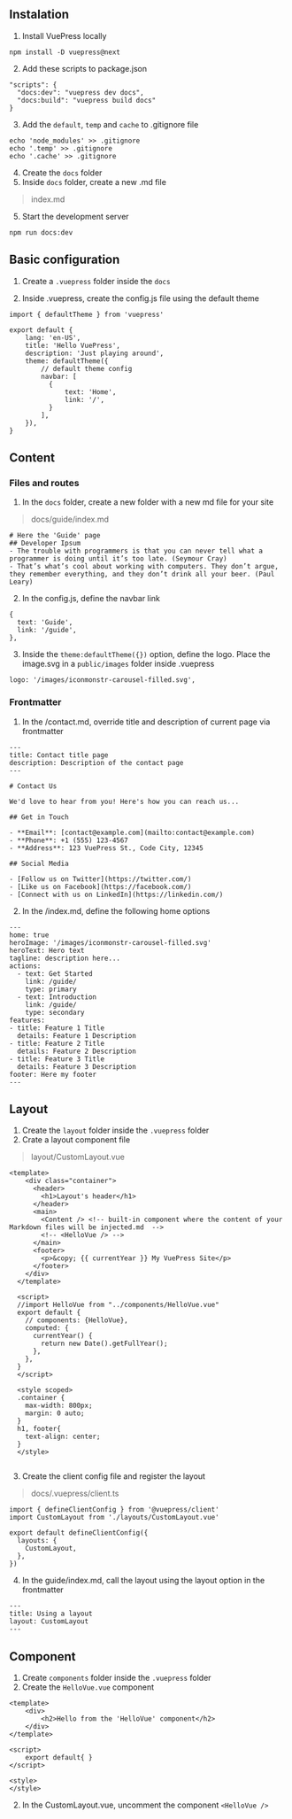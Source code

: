 ## Instalation
1. Install VuePress locally
```
npm install -D vuepress@next
```

2. Add these scripts to package.json
```
"scripts": {
  "docs:dev": "vuepress dev docs",
  "docs:build": "vuepress build docs"
}
```

3. Add the `default`, `temp` and `cache` to .gitignore file
```
echo 'node_modules' >> .gitignore
echo '.temp' >> .gitignore
echo '.cache' >> .gitignore
```

4. Create the `docs` folder
5. Inside `docs` folder, create a new .md file
> index.md

5. Start the development server
```
npm run docs:dev
```

## Basic configuration
1. Create a `.vuepress` folder inside the `docs`

2. Inside .vuepress, create the config.js file using the default theme
```
import { defaultTheme } from 'vuepress'

export default {
    lang: 'en-US',
    title: 'Hello VuePress',
    description: 'Just playing around',
    theme: defaultTheme({
        // default theme config
        navbar: [
          {
              text: 'Home',
              link: '/',
          }
        ],
    }),
}
```
## Content
### Files and routes
1. In the `docs` folder, create a new folder with a new md file for your site
> docs/guide/index.md
```
# Here the 'Guide' page
## Developer Ipsum
- The trouble with programmers is that you can never tell what a programmer is doing until it’s too late. (Seymour Cray)
- That’s what’s cool about working with computers. They don’t argue, they remember everything, and they don’t drink all your beer. (Paul Leary) 
```

2. In the config.js, define the navbar link
```
{
  text: 'Guide',
  link: '/guide',
},
```
3. Inside the `theme:defaultTheme({})` option, define the logo. Place the image.svg in a `public/images` folder inside .vuepress
```
logo: '/images/iconmonstr-carousel-filled.svg',
```
### Frontmatter

1. In the /contact.md, override title and description of current page via frontmatter
```
---
title: Contact title page
description: Description of the contact page
---

# Contact Us

We'd love to hear from you! Here's how you can reach us...

## Get in Touch

- **Email**: [contact@example.com](mailto:contact@example.com)
- **Phone**: +1 (555) 123-4567
- **Address**: 123 VuePress St., Code City, 12345

## Social Media

- [Follow us on Twitter](https://twitter.com/)
- [Like us on Facebook](https://facebook.com/)
- [Connect with us on LinkedIn](https://linkedin.com/)

```
2. In the /index.md, define the following home options
```
---
home: true
heroImage: '/images/iconmonstr-carousel-filled.svg'
heroText: Hero text
tagline: description here...
actions:
  - text: Get Started
    link: /guide/
    type: primary
  - text: Introduction
    link: /guide/
    type: secondary
features:
- title: Feature 1 Title
  details: Feature 1 Description
- title: Feature 2 Title
  details: Feature 2 Description
- title: Feature 3 Title
  details: Feature 3 Description
footer: Here my footer
---
```

## Layout
1. Create the `layout` folder inside the `.vuepress` folder
2. Crate a layout component file
> layout/CustomLayout.vue
```
<template>
    <div class="container">
      <header>
        <h1>Layout's header</h1>
      </header>
      <main>
        <Content /> <!-- built-in component where the content of your Markdown files will be injected.md  -->
        <!-- <HelloVue /> -->
      </main>
      <footer>
        <p>&copy; {{ currentYear }} My VuePress Site</p>
      </footer>
    </div>
  </template>
  
  <script>
  //import HelloVue from "../components/HelloVue.vue"
  export default {
    // components: {HelloVue},
    computed: {
      currentYear() {
        return new Date().getFullYear();
      },
    },
  }
  </script>
  
  <style scoped>
  .container {
    max-width: 800px;
    margin: 0 auto;
  }
  h1, footer{
    text-align: center;
  }
  </style>
  
```

3. Create the client config file and register the layout
> docs/.vuepress/client.ts
```
import { defineClientConfig } from '@vuepress/client'
import CustomLayout from './layouts/CustomLayout.vue'

export default defineClientConfig({
  layouts: {
    CustomLayout,
  },
})
```
4. In the guide/index.md, call the layout using the layout option in the frontmatter
```
---
title: Using a layout
layout: CustomLayout
---
```

## Component
1. Create `components` folder inside the `.vuepress` folder
1. Create the `HelloVue.vue` component
```
<template>
    <div>
        <h2>Hello from the 'HelloVue' component</h2>
    </div>
</template>

<script>
    export default{ }
</script>

<style>
</style>
```
2. In the CustomLayout.vue, uncomment the component `<HelloVue />`
